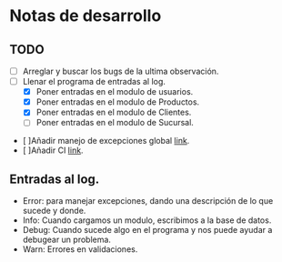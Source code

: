 ﻿# Notas de desarrollo

## TODO
- [ ] Arreglar y buscar los bugs de la ultima observación.
- [ ] Llenar el programa de entradas al log.
    - [x] Poner entradas en el modulo de usuarios.
    - [x] Poner entradas en el modulo de Productos.
    - [x] Poner entradas en el modulo de Clientes.
    - [ ] Poner entradas en el modulo de Sucursal.
- [ ]Añadir manejo de excepciones global [link](https://wpf-tutorial.com/wpf-application/handling-exceptions/).
- [ ]Añadir CI [link](https://www.youtube.com/watch?v=VIlDni8-iWM).


## Entradas al log.
- Error: para manejar excepciones, dando una descripción de lo que sucede y donde.
- Info: Cuando cargamos un modulo, escribimos a la base de datos.
- Debug: Cuando sucede algo en el programa y nos puede ayudar a debugear un problema.
- Warn: Errores en validaciones.